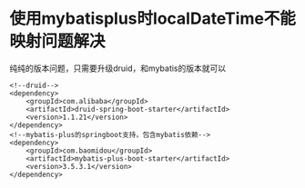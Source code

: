 # 使用mybatisplus时localDateTime不能映射问题解决

纯纯的版本问题，只需要升级druid，和mybatis的版本就可以

```
<!--druid-->
<dependency>
    <groupId>com.alibaba</groupId>
    <artifactId>druid-spring-boot-starter</artifactId>
    <version>1.1.21</version>
</dependency>
<!--mybatis-plus的springboot支持，包含mybatis依赖-->
<dependency>
    <groupId>com.baomidou</groupId>
    <artifactId>mybatis-plus-boot-starter</artifactId>
    <version>3.5.3.1</version>
</dependency>
```